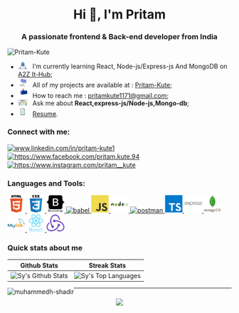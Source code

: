<h1 align="center">Hi 👋, I'm Pritam</h1>
<h3 align="center">A passionate frontend & Back-end developer from India</h3>

<p align="left"> <img src="https://komarev.com/ghpvc/?username=Pritam-Kute&label=Profile%20views&color=0e75b6&style=flat" alt="Pritam-Kute" /> </p>

- <img src="https://github.com/Pritam-Kute/Pritam-Kute/blob/main/Assets/developer.gif?raw=true" width="21" />&nbsp;&nbsp; I’m currently learning React, Node-js/Express-js And MongoDB on [A2Z It-Hub](https://a2zithub.org/);
- <img src="https://github.com/Pritam-Kute/Pritam-Kute/blob/main/Assets/laptop.gif?raw=true" width="21" />&nbsp;&nbsp;  All of my projects are available at : [Pritam-Kute](github.com/pritam-kute);
- <img src="https://github.com/Pritam-Kute/Pritam-Kute/blob/main/Assets/letterbox.gif?raw=true" width="21" />&nbsp;&nbsp; How to reach me : pritamkute1171@gmail.com;
- <img src="https://github.com/Pritam-Kute/Pritam-Kute/blob/main/Assets/lightning.gif?raw=true" width="21" />&nbsp;&nbsp; Ask me about **React,express-js/Node-js,Mongo-db**;
- <img src="https://github.com/Pritam-Kute/Pritam-Kute/blob/main/Assets/doc.gif?raw=true" width="21" />&nbsp;&nbsp; [Resume](https://linkedin.com/in/www.linkedin.com/in/pritam-kute1).


<h3 align="left">Connect with me:</h3>
<p align="left">
<a href="https://linkedin.com/in/www.linkedin.com/in/pritam-kute1" target="blank"><img align="center" src="https://raw.githubusercontent.com/rahuldkjain/github-profile-readme-generator/master/src/images/icons/Social/linked-in-alt.svg" alt="www.linkedin.com/in/pritam-kute1" height="30" width="40" /></a>
<a href="https://fb.com/https://www.facebook.com/pritam.kute.94" target="blank"><img align="center" src="https://raw.githubusercontent.com/rahuldkjain/github-profile-readme-generator/master/src/images/icons/Social/facebook.svg" alt="https://www.facebook.com/pritam.kute.94" height="30" width="40" /></a>
<a href="https://instagram.com/https://www.instagram.com/pritam__kute" target="blank"><img align="center" src="https://raw.githubusercontent.com/rahuldkjain/github-profile-readme-generator/master/src/images/icons/Social/instagram.svg" alt="https://www.instagram.com/pritam__kute" height="30" width="40" /></a>
</p>

<h3 align="left">Languages and Tools:</h3>
<p align="left"> 
       <a href="https://www.w3.org/html/" target="_blank" rel="noreferrer"> <img src="https://raw.githubusercontent.com/devicons/devicon/master/icons/html5/html5-original-wordmark.svg" alt="html5" width="40" height="40"/> </a>
       <a href="https://www.w3schools.com/css/" target="_blank" rel="noreferrer"> <img src="https://raw.githubusercontent.com/devicons/devicon/master/icons/css3/css3-original-wordmark.svg" alt="css3" width="40" height="40"/> </a>
       <a href="https://getbootstrap.com" target="_blank" rel="noreferrer"> <img src="https://raw.githubusercontent.com/devicons/devicon/master/icons/bootstrap/bootstrap-plain-wordmark.svg" alt="bootstrap" width="40" height="40"/> </a> 
<a href="https://babeljs.io/" target="_blank" rel="noreferrer"> <img src="https://www.vectorlogo.zone/logos/babeljs/babeljs-icon.svg" alt="babel" width="40" height="40"/> </a>
<a href="https://developer.mozilla.org/en-US/docs/Web/JavaScript" target="_blank" rel="noreferrer"> <img src="https://raw.githubusercontent.com/devicons/devicon/master/icons/javascript/javascript-original.svg" alt="javascript" width="40" height="40"/> </a>
<a href="https://nodejs.org" target="_blank" rel="noreferrer"> <img src="https://raw.githubusercontent.com/devicons/devicon/master/icons/nodejs/nodejs-original-wordmark.svg" alt="nodejs" width="40" height="40"/> </a> <a href="https://postman.com" target="_blank" rel="noreferrer"> <img src="https://www.vectorlogo.zone/logos/getpostman/getpostman-icon.svg" alt="postman" width="40" height="40"/> </a>
<a href="https://www.typescriptlang.org/" target="_blank" rel="noreferrer"> <img src="https://raw.githubusercontent.com/devicons/devicon/master/icons/typescript/typescript-original.svg" alt="typescript" width="40" height="40"/> </a>
<a href="https://expressjs.com" target="_blank" rel="noreferrer"> <img src="https://raw.githubusercontent.com/devicons/devicon/master/icons/express/express-original-wordmark.svg" alt="express" width="40" height="40"/> </a>       
<a href="https://www.mongodb.com/" target="_blank" rel="noreferrer"> <img src="https://raw.githubusercontent.com/devicons/devicon/master/icons/mongodb/mongodb-original-wordmark.svg" alt="mongodb" width="40" height="40"/> </a> <a href="https://www.mysql.com/" target="_blank" rel="noreferrer"> <img src="https://raw.githubusercontent.com/devicons/devicon/master/icons/mysql/mysql-original-wordmark.svg" alt="mysql" width="40" height="40"/> </a> 
<a href="https://reactjs.org/" target="_blank" rel="noreferrer"> <img src="https://raw.githubusercontent.com/devicons/devicon/master/icons/react/react-original-wordmark.svg" alt="react" width="40" height="40"/> </a> 
<a href="https://redux.js.org" target="_blank" rel="noreferrer"> <img src="https://raw.githubusercontent.com/devicons/devicon/master/icons/redux/redux-original.svg" alt="redux" width="40" height="40"/> </a> 
</p>

### Quick stats about me
| Github Stats | Streak Stats |
| --- | --- |
| ![Sy's Github Stats](https://github-readme-stats-salesp07.vercel.app/api?username=Pritam-Kute&count_private=true&show_icons=true&theme=react&rank_icon=github&border_radius=10) | ![Sy's Top Languages](https://github-readme-streak-stats-salesp07.vercel.app/?user=Pritam-Kute&count_private=true&theme=react&border_radius=10) |

<div align=center>
<img align="left" src="https://github-readme-stats.vercel.app/api/top-langs?username=Pritam-Kute&show_icons=true&locale=en&layout=compact&theme=tokyonight" alt="muhammedh-shadir" />
</div>
<hr/>
<h3 align="center">
    <img src="https://readme-typing-svg.herokuapp.com/?font=Righteous&size=25&center=true&vCenter=true&width=500&height=70&duration=4000&lines=Thanks+for+visiting!+✌️;+Shoot+me+a+message+on+Linkedin!;I'm+always+down+to+collab+:)">
</h3>

